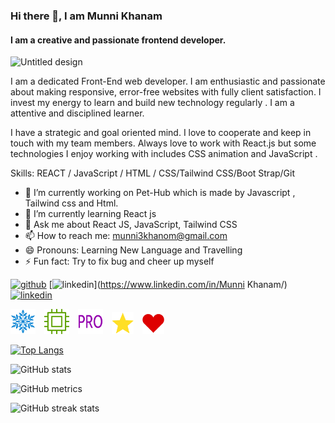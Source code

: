 ### Hi there 👋, I am  Munni Khanam
#### I am a creative and passionate frontend developer.
![Untitled design](https://github.com/user-attachments/assets/45c3f1eb-593a-40d1-a3aa-757dec71ff66)

I am a dedicated Front-End web developer. I am enthusiastic and passionate about making responsive, error-free websites with fully client satisfaction. I invest my energy to learn and build new technology regularly . I am a attentive and disciplined learner. 

I have a strategic and goal oriented mind. I love to cooperate and keep in touch with my team members. Always love to work with React.js but some technologies I enjoy working with includes CSS animation and JavaScript .

Skills:  REACT / JavaScript / HTML / CSS/Tailwind CSS/Boot Strap/Git

- 🔭 I’m currently working on Pet-Hub which is made by Javascript , Tailwind css and Html.  
- 🌱 I’m currently learning React js 
- 💬 Ask me about React JS, JavaScript, Tailwind CSS 
- 📫 How to reach me: munni3khanom@gmail.com 
- 😄 Pronouns: Learning New Language and Travelling 
- ⚡ Fun fact: Try to fix bug and cheer up myself 


[<img src='https://cdn.jsdelivr.net/npm/simple-icons@3.0.1/icons/github.svg' alt='github' height='40'>](https://github.com/munnikhanam)  [<img src='https://cdn.jsdelivr.net/npm/simple-icons@3.0.1/icons/linkedin.svg' alt='linkedin' height='40'>](https://www.linkedin.com/in/Munni Khanam/)  [<img src='https://cdn.jsdelivr.net/npm/simple-icons@3.0.1/icons/linkedin.svg' alt='linkedin' height='40'>](https://www.linkedin.com/in/munni-khanam-front-end-developer/)  

<a href='https://archiveprogram.github.com/'><img src='https://raw.githubusercontent.com/acervenky/animated-github-badges/master/assets/acbadge.gif' width='40' height='40'></a> <a href='https://docs.github.com/en/developers'><img src='https://raw.githubusercontent.com/acervenky/animated-github-badges/master/assets/devbadge.gif' width='40' height='40'></a> <a href='https://github.com/pricing'><img src='https://raw.githubusercontent.com/acervenky/animated-github-badges/master/assets/pro.gif' width='40' height='40'></a> <a href='https://stars.github.com/'><img src='https://raw.githubusercontent.com/acervenky/animated-github-badges/master/assets/starbadge.gif' width='35' height='35'></a> <a href='https://docs.github.com/en/github/supporting-the-open-source-community-with-github-sponsors'><img src='https://raw.githubusercontent.com/acervenky/animated-github-badges/master/assets/sponsorbadge.gif' width='35' height='35'></a> 

[![Top Langs](https://github-readme-stats.vercel.app/api/top-langs/?username=munnikhanam)](https://github.com/anuraghazra/github-readme-stats)

![GitHub stats](https://github-readme-stats.vercel.app/api?username=munnikhanam&show_icons=true)  

![GitHub metrics](https://metrics.lecoq.io/munnikhanam)  

![GitHub streak stats](https://streak-stats.demolab.com/?user=munnikhanam)  


